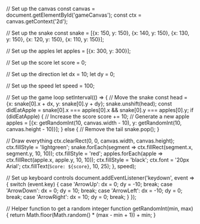 // Set up the canvas
const canvas = document.getElementById('gameCanvas');
const ctx = canvas.getContext('2d');

// Set up the snake
const snake = [{x: 150, y: 150}, {x: 140, y: 150}, {x: 130, y: 150}, {x: 120, y: 150}, {x: 110, y: 150}];

// Set up the apples
let apples = [{x: 300, y: 300}];

// Set up the score
let score = 0;

// Set up the direction
let dx = 10;
let dy = 0;

// Set up the speed
let speed = 100;

// Set up the game loop
setInterval(() => {
  // Move the snake
  const head = {x: snake[0].x + dx, y: snake[0].y + dy};
  snake.unshift(head);
  const didEatApple = snake[0].x === apples[0].x && snake[0].y === apples[0].y;
  if (didEatApple) {
    // Increase the score
    score += 10;
    // Generate a new apple
    apples = [{x: getRandomInt(10, canvas.width - 10), y: getRandomInt(10, canvas.height - 10)}];
  } else {
    // Remove the tail
    snake.pop();
  }

  // Draw everything
  ctx.clearRect(0, 0, canvas.width, canvas.height);
  ctx.fillStyle = 'lightgreen';
  snake.forEach(segment => ctx.fillRect(segment.x, segment.y, 10, 10));
  ctx.fillStyle = 'red';
  apples.forEach(apple => ctx.fillRect(apple.x, apple.y, 10, 10));
  ctx.fillStyle = 'black';
  ctx.font = '20px Arial';
  ctx.fillText(`Score: ${score}`, 10, 25);
}, speed);

// Set up keyboard controls
document.addEventListener('keydown', event => {
  switch (event.key) {
    case 'ArrowUp':
      dx = 0;
      dy = -10;
      break;
    case 'ArrowDown':
      dx = 0;
      dy = 10;
      break;
    case 'ArrowLeft':
      dx = -10;
      dy = 0;
      break;
    case 'ArrowRight':
      dx = 10;
      dy = 0;
      break;
  }
});

// Helper function to get a random integer
function getRandomInt(min, max) {
  return Math.floor(Math.random() * (max - min + 1)) + min;
}

